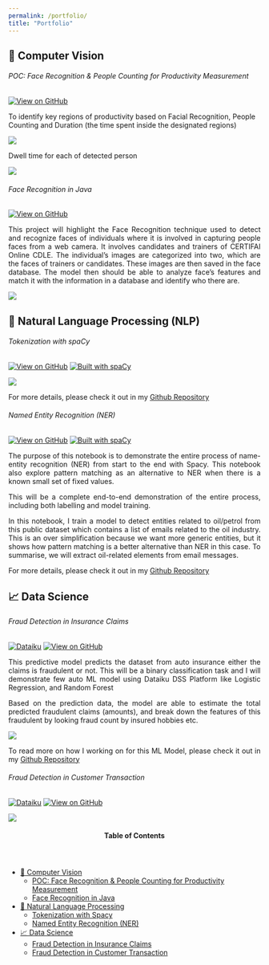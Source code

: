 ```yaml
---
permalink: /portfolio/
title: "Portfolio"
---
```


## 🤖 Computer Vision
###### POC: Face Recognition & People Counting for Productivity Measurement
[![View on GitHub](https://img.shields.io/badge/GitHub-View_on_GitHub-blue?logo=GitHub)](https://github.com/sulaihasubi/Person-Detection-and-Counting)
<p>To identify key regions of productivity based on Facial Recognition, People Counting and Duration (the time spent inside the designated regions)</p>
<!-- [***POC: Face Recognition & People Counting for Productivity Measurement***](https://github.com/sulaihasubi/Person-Detection-and-Counting) -->
<p><img src="https://sulaihasubi.github.io/assets/output/enter-non-productive.gif" class="align-center"></p>

<p>Dwell time for each of detected person</p>
<p><img src="https://sulaihasubi.github.io/assets/output/a.mp4" class="align-center"></p>

###### Face Recognition in Java
[![View on GitHub](https://img.shields.io/badge/GitHub-View_on_GitHub-blue?logo=GitHub)](https://github.com/sulaihasubi/Face-Recognition)
<p style="text-align:justify">This project will highlight the Face Recognition technique used to detect and recognize faces of individuals where it is involved in capturing people faces from a web camera.  It involves candidates and trainers of CERTIFAI Online CDLE. The individual’s images are categorized into two, which are the faces of trainers or candidates. These images are then saved in the face database. The model then should be able to analyze face’s features and match it with the information in a database and identify who there are.</p>
<!-- [***Face Recognition with Java***](https://github.com/sulaihasubi/Person-Detection-and-Counting) -->
<p><img src="https://sulaihasubi.github.io/assets/output/sue1.png" class="align-center"></p>

## 📖 Natural Language Processing (NLP)

###### Tokenization with spaCy

[![View on GitHub](https://img.shields.io/badge/GitHub-View_on_GitHub-blue?logo=GitHub)](https://github.com/sulaihasubi/tokenization-spaCy)  [![Built with spaCy](https://img.shields.io/badge/made%20with%20❤%20and-spaCy-09a3d5.svg)](https://spacy.io)


<p><img src="https://sulaihasubi.github.io/assets/output/nlp.png" class="align-center"></p>

<p style="text-align:justify">For more details, please check it out in my <a href="https://github.com/sulaihasubi/tokenization-spaCy">Github Repository</a></p>

###### Named Entity Recognition (NER)
[![View on GitHub](https://img.shields.io/badge/GitHub-View_on_GitHub-blue?logo=GitHub)](https://github.com/sulaihasubi/Named-Entity-Recognition-spaCy)  [![Built with spaCy](https://img.shields.io/badge/made%20with%20❤%20and-spaCy-09a3d5.svg)](https://spacy.io)

<p style="text-align:justify">
The purpose of this notebook is to demonstrate the entire process of name-entity recognition (NER) from start to the end with Spacy. This notebook also explore pattern matching as an alternative to NER when there is a known small set of fixed values.</p>
<p style="text-align:justify">
This will be a complete end-to-end demonstration of the entire process, including both labelling and model training.</p>
<p style="text-align:justify">
In this notebook, I train a model to detect entities related to oil/petrol from this public dataset which contains a list of emails related to the oil industry. This is an over simplification because we want more generic entities, but it shows how pattern matching is a better alternative than NER in this case. To summarise, we will extract oil-related elements from email messages.</p>

<p style="text-align:justify">For more details, please check it out in my <a href="https://github.com/sulaihasubi/Named-Entity-Recognition-spaCy">Github Repository</a></p>

## 📈 Data Science

###### Fraud Detection in Insurance Claims
[![Dataiku](https://img.shields.io/static/v1?style=for-the-badge&message=Dataiku&color=2AB1AC&logo=Dataiku&logoColor=FFFFFF&label=)](https://community.dataiku.com/t5/user/viewprofilepage/user-id/7023)
[![View on GitHub](https://img.shields.io/static/v1?style=for-the-badge&message=GitHub&color=181717&logo=GitHub&logoColor=FFFFFF&label=)](https://github.com/sulaihasubi/insurance-claims-fraud-detection)
<p style="text-align:justify">
This predictive model predicts the dataset from auto insurance either the claims is fraudulent or not. This will be a binary classification task and I will demonstrate few auto ML model using Dataiku DSS Platform like Logistic Regression, and Random Forest</p>
<p style="text-align:justify">
Based on the prediction data, the model are able to estimate the total predicted fraudulent claims (amounts), and break down the features of this fraudulent by looking fraud count by insured hobbies etc. </p>
<p><img src="https://sulaihasubi.github.io/assets/output/insurance.gif" class="align-center"></p>

<p style="text-align:justify">To read more on how I working on for this ML Model, please check it out in my <a href="https://github.com/sulaihasubi/insurance-claims-fraud-detection">Github Repository</a></p>

###### Fraud Detection in Customer Transaction
[![Dataiku](https://img.shields.io/static/v1?style=for-the-badge&message=Dataiku&color=2AB1AC&logo=Dataiku&logoColor=FFFFFF&label=)](https://community.dataiku.com/t5/user/viewprofilepage/user-id/7023)
[![View on GitHub](https://img.shields.io/static/v1?style=for-the-badge&message=GitHub&color=181717&logo=GitHub&logoColor=FFFFFF&label=)](https://github.com/sulaihasubi/insurance-claims-fraud-detection)

<p><img src="https://sulaihasubi.github.io/assets/output/transaction.gif" class="align-center"></p>


<!-- This is for Sidebar Menu on the Rigth Side -->
<aside class="sidebar__right ">
            <nav class="toc">
              <header><h4 class="nav__title"><i class="fas fa-bookmark"></i> Table of Contents</h4></header>
              <ul class="toc__menu">
  <li class=""><a href="#-computer-vision">🤖 Computer Vision</a>
    <ul>
      <li class=""><a href="#poc-face-recognition--people-counting-for-productivity-measurement">POC: Face Recognition & People Counting for Productivity Measurement</a></li>
      <li class=""><a href="#face-recognition-in-java">Face Recognition in Java</a></li>
    </ul>
  </li>
  <li class=""><a href="#-natural-language-processing-nlp">📖 Natural Language Processing</a>
    <ul>
      <li class=""><a href="#tokenization-with-spacy">Tokenization with Spacy</a></li>
      <li class=""><a href="#named-entity-recognition-ner">Named Entity Recognition (NER)</a></li>
    </ul>
  </li>
  <li class=""><a href="#-data-science">📈 Data Science</a>
    <ul>
      <li class=""><a href="#fraud-detection-in-insurance-claims">Fraud Detection in Insurance Claims</a></li>
      <li class=""><a href="#fraud-detection-in-customer-transaction">Fraud Detection in Customer Transaction</a></li>
    </ul>
  </li>
</ul>